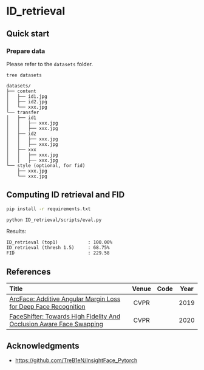 # ID_retrieval

## Quick start

### Prepare data

Please refer to the `datasets` folder.

```text
tree datasets

datasets/
├── content
│   ├── id1.jpg
│   ├── id2.jpg
│   └── xxx.jpg
└── transfer
│   ├── id1
│   │   ├── xxx.jpg
│   │   ├── xxx.jpg
│   ├── id2
│   │   ├── xxx.jpg
│   │   ├── xxx.jpg
│   ├── xxx
│   │   ├── xxx.jpg
│   │   ├── xxx.jpg
└── style (optional, for fid)
    ├── xxx.jpg
    └── xxx.jpg
```

## Computing ID retrieval and FID 

```bash
pip install -r requirements.txt

python ID_retrieval/scripts/eval.py

```
Results:
```text
ID_retrieval (top1)           : 100.00%
ID_retrieval (thresh 1.5)     : 68.75%
FID                           : 229.58

```


## References


| Title                                                                         |         Venue         | Code | Year |
| :---------------------------------------------------------------------------- | :-------------------: | :--: | :--: |
| [ArcFace: Additive Angular Margin Loss for Deep Face Recognition](http://arxiv.org/abs/1801.07698) | CVPR |  | 2019 |
| [FaceShifter: Towards High Fidelity And Occlusion Aware Face Swapping](http://arxiv.org/abs/1912.13457) | CVPR |  | 2020 |


## Acknowledgments

- https://github.com/TreB1eN/InsightFace_Pytorch